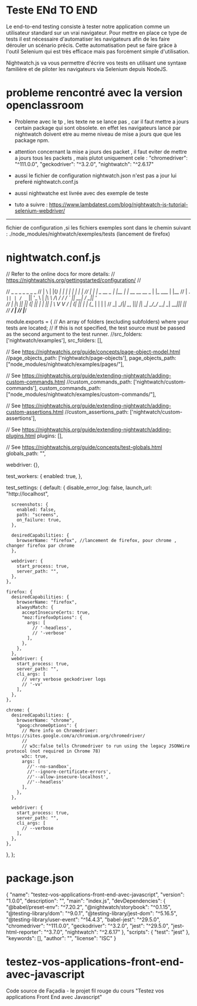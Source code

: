 # Teste ENd TO END

Le end-to-end testing consiste à tester notre application comme un utilisateur standard sur un vrai navigateur. Pour mettre en place ce type de tests il est nécessaire d'automatiser les navigateurs afin de les faire dérouler un scénario précis. Cette automatisation peut se faire gràce à l'outil Selenium qui est très efficace mais pas forcément simple d'utilisation.

Nightwatch.js va vous permettre d'écrire vos tests en utilisant une syntaxe familière et de piloter les navigateurs via Selenium depuis NodeJS.

# probleme rencontré avec la version openclassroom

- Probleme avec le tp , les texte ne se lance pas , car il faut mettre a jours certain package qui sont obsolete. en effet les navigateurs lancé par nightwatch doivent etre au meme niveau de mise a jours que que les package npm.
- attention concernant la mise a jours des packet , il faut eviter de mettre a jours tous les packets , mais plutot uniquement cele :
    "chromedriver": "^111.0.0",
    "geckodriver": "^3.2.0",
    "nightwatch": "^2.6.17"
- aussi le fichier de configuration nightwatch.json n'est pas a jour lui preferé nightwatch.conf.js
- aussi nightwatche est livrée avec des exemple de teste

- tuto a suivre : https://www.lambdatest.com/blog/nightwatch-js-tutorial-selenium-webdriver/

--------------------------------------

fichier de configuration ,si les fichiers exemples sont dans le chemin suivant : ./node_modules/nightwatch/exemples/tests
(lancement de firefox)

#  nightwatch.conf.js

// Refer to the online docs for more details:
// https://nightwatchjs.org/gettingstarted/configuration/
//

//  _   _  _         _      _                     _          _
// | \ | |(_)       | |    | |                   | |        | |
// |  \| | _   __ _ | |__  | |_ __      __  __ _ | |_   ___ | |__
// | . ` || | / _` || '_ \ | __|\ \ /\ / / / _` || __| / __|| '_ \
// | |\  || || (_| || | | || |_  \ V  V / | (_| || |_ | (__ | | | |
// \_| \_/|_| \__, ||_| |_| \__|  \_/\_/   \__,_| \__| \___||_| |_|
//             __/ |
//            |___/

module.exports = {
  // An array of folders (excluding subfolders) where your tests are located;
  // if this is not specified, the test source must be passed as the second argument to the test runner.
  //src_folders: ['nightwatch/examples'],
  src_folders: [],

  // See https://nightwatchjs.org/guide/concepts/page-object-model.html
  //page_objects_path: ['nightwatch/page-objects'],
  page_objects_path: ["node_modules/nightwatch/examples/pages/"],

  // See https://nightwatchjs.org/guide/extending-nightwatch/adding-custom-commands.html
  //custom_commands_path: ['nightwatch/custom-commands'],
  custom_commands_path: ["node_modules/nightwatch/examples/custom-commands/"],

  // See https://nightwatchjs.org/guide/extending-nightwatch/adding-custom-assertions.html
  //custom_assertions_path: ['nightwatch/custom-assertions'],

  // See https://nightwatchjs.org/guide/extending-nightwatch/adding-plugins.html
  plugins: [],

  // See https://nightwatchjs.org/guide/concepts/test-globals.html
  globals_path: "",

  webdriver: {},

  test_workers: {
    enabled: true,
  },

  test_settings: {
    default: {
      disable_error_log: false,
      launch_url: "http://localhost",

      screenshots: {
        enabled: false,
        path: "screens",
        on_failure: true,
      },

      desiredCapabilities: {
        browserName: "firefox", //lancement de firefox, pour chrome , changer firefox par chrome
      },

      webdriver: {
        start_process: true,
        server_path: "",
      },
    },

    firefox: {
      desiredCapabilities: {
        browserName: "firefox",
        alwaysMatch: {
          acceptInsecureCerts: true,
          "moz:firefoxOptions": {
            args: [
              // '-headless',
              // '-verbose'
            ],
          },
        },
      },
      webdriver: {
        start_process: true,
        server_path: "",
        cli_args: [
          // very verbose geckodriver logs
          // '-vv'
        ],
      },
    },

    chrome: {
      desiredCapabilities: {
        browserName: "chrome",
        "goog:chromeOptions": {
          // More info on Chromedriver: https://sites.google.com/a/chromium.org/chromedriver/
          //
          // w3c:false tells Chromedriver to run using the legacy JSONWire protocol (not required in Chrome 78)
          w3c: true,
          args: [
            //'--no-sandbox',
            //'--ignore-certificate-errors',
            //'--allow-insecure-localhost',
            //'--headless'
          ],
        },
      },

      webdriver: {
        start_process: true,
        server_path: "",
        cli_args: [
          // --verbose
        ],
      },
    },
  },
};

# package.json

{
  "name": "testez-vos-applications-front-end-avec-javascript",
  "version": "1.0.0",
  "description": "",
  "main": "index.js",
  "devDependencies": {
    "@babel/preset-env": "^7.20.2",
    "@nightwatch/storybook": "^0.1.15",
    "@testing-library/dom": "^9.0.1",
    "@testing-library/jest-dom": "^5.16.5",
    "@testing-library/user-event": "^14.4.3",
    "babel-jest": "^29.5.0",
    "chromedriver": "^111.0.0",
    "geckodriver": "^3.2.0",
    "jest": "^29.5.0",
    "jest-html-reporter": "^3.7.0",
    "nightwatch": "^2.6.17"
  },
  "scripts": {
    "test": "jest"
  },
  "keywords": [],
  "author": "",
  "license": "ISC"
}



# testez-vos-applications-front-end-avec-javascript
Code source de Façadia - le projet fil rouge du cours "Testez vos applications Front End avec Javascript" 
